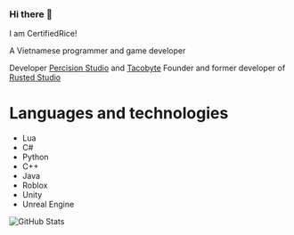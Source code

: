 ### Hi there :wave:

I am CertifiedRice!

A Vietnamese programmer and game developer

Developer [Percision Studio](https://github.com/Percision-Studio) and [Tacobyte](https://github.com/Team-Tacobyte) Founder and former developer of [Rusted Studio](https://github.com/Rusted-Studio)

# Languages and technologies

- Lua
- C#
- Python
- C++
- Java
- Roblox 
- Unity
- Unreal Engine

![GitHub Stats](https://github-readme-stats.vercel.app/api?username=certifiedrice&theme=synthwave)
